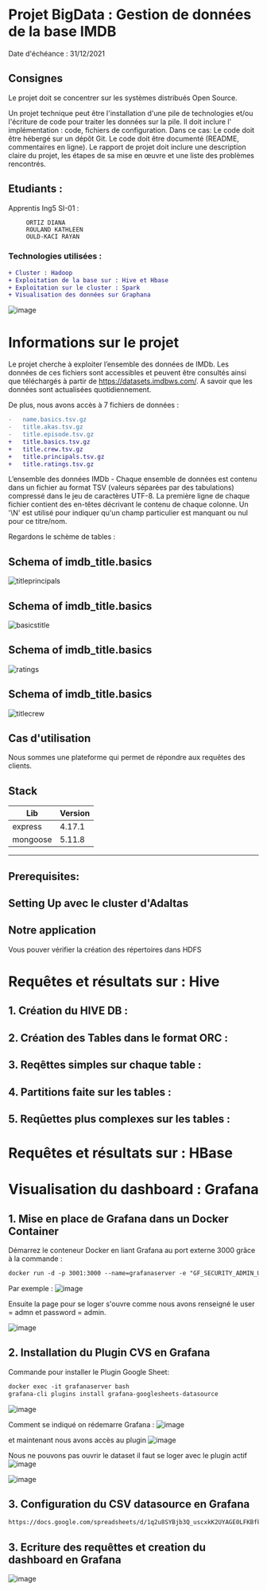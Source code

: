 # Projet BigData : Gestion de données de la base IMDB 

Date d'échéance : 31/12/2021
## Consignes 
Le projet doit se concentrer sur les systèmes distribués Open Source.

Un projet technique peut être l'installation d'une pile de technologies et/ou l'écriture de code pour traiter les données sur la pile. Il doit inclure l' implémentation : code, fichiers de configuration. Dans ce cas:
Le code doit être hébergé sur un dépôt Git.
Le code doit être documenté (README, commentaires en ligne).
Le rapport de projet doit inclure une description claire du projet, les étapes de sa mise en œuvre et une liste des problèmes rencontrés.

## Etudiants :

Apprentis Ing5 SI-01 :
```
     ORTIZ DIANA
     ROULAND KATHLEEN
     OULD-KACI RAYAN
```
### Technologies utilisées :
```diff
+ Cluster : Hadoop
+ Exploitation de la base sur : Hive et Hbase
+ Exploitation sur le cluster : Spark 
+ Visualisation des données sur Graphana
```

![image](https://user-images.githubusercontent.com/71117842/147662245-1bc3959e-7cdb-4209-90f3-155826a96a57.png)


# Informations sur le projet

Le projet cherche à exploiter l’ensemble des données de IMDb. Les données de ces fichiers sont accessibles et peuvent être consultés ainsi que téléchargés à partir de https://datasets.imdbws.com/. A savoir que les données sont actualisées quotidiennement.

De plus, nous avons accès à 7 fichiers de données :
```diff
-	name.basics.tsv.gz
-	title.akas.tsv.gz
-	title.episode.tsv.gz
+	title.basics.tsv.gz
+	title.crew.tsv.gz
+	title.principals.tsv.gz
+	title.ratings.tsv.gz
```

L’ensemble des données IMDb - Chaque ensemble de données est contenu dans un fichier au format TSV (valeurs séparées par des tabulations) compressé dans le jeu de caractères UTF-8. La première ligne de chaque fichier contient des en-têtes décrivant le contenu de chaque colonne. Un '\N' est utilisé pour indiquer qu'un champ particulier est manquant ou nul pour ce titre/nom.

Regardons le schème de tables :

## Schema of imdb_title.basics
![titleprincipals](https://user-images.githubusercontent.com/71117842/146517468-bc595c48-214e-4c00-9f15-2bd54354003d.png)

## Schema of imdb_title.basics
![basicstitle](https://user-images.githubusercontent.com/71117842/146517469-e59dd63f-39db-4fb3-9635-4ca02db1b606.png)

## Schema of imdb_title.basics
![ratings](https://user-images.githubusercontent.com/71117842/146517470-2e0d22ba-de72-445f-a517-9a8b16976809.png)

## Schema of imdb_title.basics
![titlecrew](https://user-images.githubusercontent.com/71117842/146517471-588ae764-f6e1-4778-a60b-3758fd6de7e9.png)

## Cas d'utilisation
Nous sommes une plateforme qui permet de répondre aux requêtes des clients.

## Stack

| Lib | Version |
| ------ | ------ |
| express | 4.17.1 |
| mongoose | 5.11.8 |

---
## Prerequisites:

## Setting Up avec le cluster d'Adaltas
## Notre application
Vous pouver vérifier la création des répertoires dans HDFS

# Requêtes et résultats sur : Hive
## 1. Création du HIVE DB :
## 2. Création des Tables dans le format ORC :
## 3. Reqêttes simples sur chaque table :
## 4. Partitions faite sur les tables :
## 5. Reqûettes plus complexes sur les tables :

# Requêtes et résultats sur : HBase

# Visualisation du dashboard : Grafana

## 1. Mise en place de Grafana dans un Docker Container

Démarrez le conteneur Docker en liant Grafana au port externe 3000 grâce à la commande :
```diff
docker run -d -p 3001:3000 --name=grafanaserver -e "GF_SECURITY_ADMIN_USER=admin" -e "GF_SECURITY_ADMIN_PASSWORD=admin" grafana/grafana:latest
```
Par exemple :
![image](https://user-images.githubusercontent.com/71117842/147665783-a748c60e-751c-49fe-b4fa-784ce1aa16a7.png)

Ensuite la page pour se loger s'ouvre comme nous avons renseigné le user = admn et password = admin.

![image](https://user-images.githubusercontent.com/71117842/147663542-3cb483bb-8abe-40e6-b1cd-2f409b30a709.png)


## 2. Installation du Plugin CVS en Grafana
Commande pour installer le Plugin Google Sheet:

```diff
docker exec -it grafanaserver bash
grafana-cli plugins install grafana-googlesheets-datasource
```
![image](https://user-images.githubusercontent.com/71117842/147665917-9c37c34e-7f39-4ef5-a91a-3c03c8183a1f.png)

Comment se indiqué on rédemarre Grafana :
![image](https://user-images.githubusercontent.com/71117842/147666035-a8c076c0-41aa-4857-aef5-f90a57ad4852.png)

et maintenant nous avons accès au plugin
![image](https://user-images.githubusercontent.com/71117842/147665226-211cae47-9b5f-4116-b4e4-759dfac12c9c.png)

Nous ne pouvons pas ouvrir le dataset il faut se loger avec le plugin actif 
![image](https://user-images.githubusercontent.com/71117842/147666646-e5d72001-6c99-43e0-b1e2-11e8df2c1fb4.png)

![image](https://user-images.githubusercontent.com/71117842/147666527-26fc3c96-8503-41a0-8a51-16e3be04e9c0.png)

## 3. Configuration du CSV datasource en Grafana
```diff
https://docs.google.com/spreadsheets/d/1q2u8SYBjb3Q_uscxkK2UYAGE0LFKBfk-meOPO5w9EKY/edit?usp=sharing
```
## 3. Ecriture des requêttes et creation du dashboard en Grafana

![image](https://user-images.githubusercontent.com/71117842/147689504-7b05dbf3-5a03-4b56-92ee-f2ed31b04a85.png)


